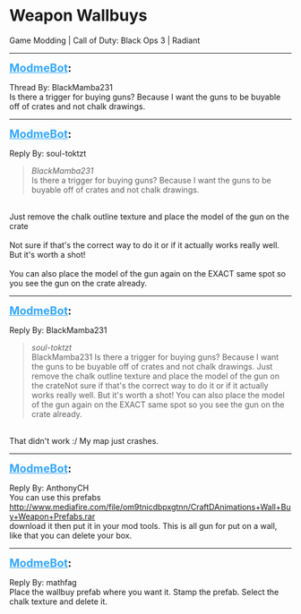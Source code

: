 # Weapon Wallbuys
Game Modding | Call of Duty: Black Ops 3 | Radiant

---
<strong style="font-size: 1.4em;"><span style="text-decoration: underline;text-decoration-color: #34a7f9;"><span style="color:#34a7f9;">ModmeBot</span></span>:</strong>

<p>Thread By: BlackMamba231<br />Is there a trigger for buying guns? Because I want the guns to be buyable off of crates and not chalk drawings.</p>

---
<strong style="font-size: 1.4em;"><span style="text-decoration: underline;text-decoration-color: #34a7f9;"><span style="color:#34a7f9;">ModmeBot</span></span>:</strong>

<p>Reply By: soul-toktzt<br /><blockquote><em>BlackMamba231</em><br />Is there a trigger for buying guns? Because I want the guns to be buyable off of crates and not chalk drawings.</blockquote><br /> Just remove the chalk outline texture and place the model of the gun on the crate<br /><br />Not sure if that&#39;s the correct way to do it or if it actually works really well. But it&#39;s worth a shot!<br /> <br />You can also place the model of the gun again on the EXACT same spot so you see the gun on the crate already.</p>

---
<strong style="font-size: 1.4em;"><span style="text-decoration: underline;text-decoration-color: #34a7f9;"><span style="color:#34a7f9;">ModmeBot</span></span>:</strong>

<p>Reply By: BlackMamba231<br /><blockquote><em>soul-toktzt</em><br />BlackMamba231 Is there a trigger for buying guns? Because I want the guns to be buyable off of crates and not chalk drawings.  Just remove the chalk outline texture and place the model of the gun on the crateNot sure if that&#39;s the correct way to do it or if it actually works really well. But it&#39;s worth a shot!   You can also place the model of the gun again on the EXACT same spot so you see the gun on the crate already.</blockquote><br /> That didn&#39;t work :/ My map just crashes.</p>

---
<strong style="font-size: 1.4em;"><span style="text-decoration: underline;text-decoration-color: #34a7f9;"><span style="color:#34a7f9;">ModmeBot</span></span>:</strong>

<p>Reply By: AnthonyCH<br />You can use this prefabs <a href="http://www.mediafire.com/file/om9tnicdbpxgtnn/CraftDAnimations+Wall+Buy+Weapon+Prefabs.rar">http://www.mediafire.com/file/om9tnicdbpxgtnn/CraftDAnimations+Wall+Buy+Weapon+Prefabs.rar</a><br />download it then put it in your mod tools. This is all gun for put on a wall, like that you can delete your box.</p>

---
<strong style="font-size: 1.4em;"><span style="text-decoration: underline;text-decoration-color: #34a7f9;"><span style="color:#34a7f9;">ModmeBot</span></span>:</strong>

<p>Reply By: mathfag<br />Place the wallbuy prefab where you want it. Stamp the prefab. Select the chalk texture and delete it.</p>
